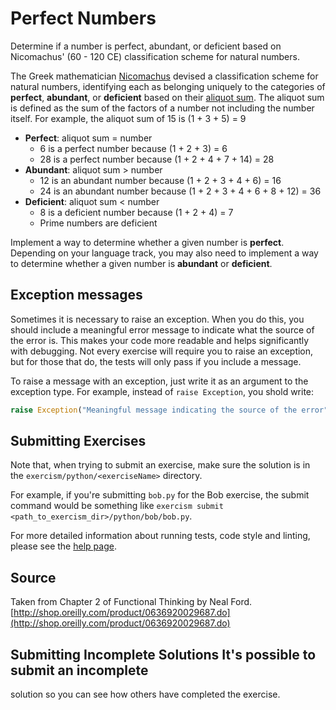 # Perfect Numbers

Determine if a number is perfect, abundant, or deficient based on
Nicomachus' (60 - 120 CE) classification scheme for natural numbers.

The Greek mathematician [Nicomachus](https://en.wikipedia.org/wiki/Nicomachus)
devised a classification scheme for natural numbers, identifying each as
belonging uniquely to the categories of **perfect**, **abundant**, or
**deficient** based on their [aliquot
sum](https://en.wikipedia.org/wiki/Aliquot_sum). The aliquot sum is defined as
the sum of the factors of a number not including the number itself. For example,
the aliquot sum of 15 is (1 + 3 + 5) = 9

- **Perfect**: aliquot sum = number
  - 6 is a perfect number because (1 + 2 + 3) = 6
  - 28 is a perfect number because (1 + 2 + 4 + 7 + 14) = 28
- **Abundant**: aliquot sum > number
  - 12 is an abundant number because (1 + 2 + 3 + 4 + 6) = 16
  - 24 is an abundant number because (1 + 2 + 3 + 4 + 6 + 8 + 12) = 36
- **Deficient**: aliquot sum < number
  - 8 is a deficient number because (1 + 2 + 4) = 7
  - Prime numbers are deficient

Implement a way to determine whether a given number is **perfect**. Depending on
your language track, you may also need to implement a way to determine whether a
given number is **abundant** or **deficient**.

## Exception messages

Sometimes it is necessary to raise an exception. When you do this, you should
include a meaningful error message to indicate what the source of the error is.
This makes your code more readable and helps significantly with debugging. Not
every exercise will require you to raise an exception, but for those that do,
the tests will only pass if you include a message.

To raise a message with an exception, just write it as an argument to the
exception type. For example, instead of `raise Exception`, you shold write:

```python
raise Exception("Meaningful message indicating the source of the error")
```


## Submitting Exercises

Note that, when trying to submit an exercise, make sure the solution is in the
`exercism/python/<exerciseName>` directory.

For example, if you're submitting `bob.py` for the Bob exercise, the submit
command would be something like `exercism submit
<path_to_exercism_dir>/python/bob/bob.py`.

For more detailed information about running tests, code style and linting,
please see the [help page](http://exercism.io/languages/python).

## Source

Taken from Chapter 2 of Functional Thinking by Neal Ford.
[http://shop.oreilly.com/product/0636920029687.do](http://shop.oreilly.com/product/0636920029687.do)

## Submitting Incomplete Solutions It's possible to submit an incomplete
solution so you can see how others have completed the exercise.
